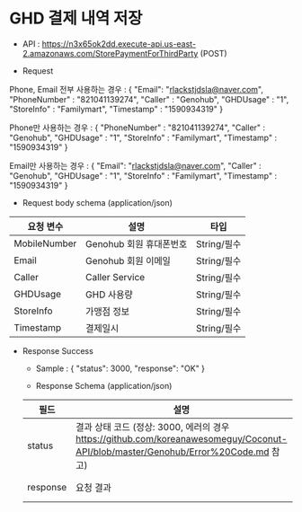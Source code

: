 # GHD 결제 내역 저장

- API : https://n3x65ok2dd.execute-api.us-east-2.amazonaws.com/StorePaymentForThirdParty (POST)


- Request

Phone, Email 전부 사용하는 경우 : { "Email": "rlackstjdsla@naver.com", "PhoneNumber" : "821041139274", "Caller" : "Genohub", "GHDUsage" : "1", "StoreInfo" : "Familymart", "Timestamp" : "1590934319" }

Phone만 사용하는 경우 : { "PhoneNumber" : "821041139274", "Caller" : "Genohub", "GHDUsage" : "1", "StoreInfo" : "Familymart", "Timestamp" : "1590934319" }

Email만 사용하는 경우 : { "Email": "rlackstjdsla@naver.com", "Caller" : "Genohub", "GHDUsage" : "1", "StoreInfo" : "Familymart", "Timestamp" : "1590934319" }

  
  * Request body schema (application/json)
  
  요청 변수 | 설명 | 타입
  ------------ | ------------- | -------------
  MobileNumber | Genohub 회원 휴대폰번호 | String/필수
  Email | Genohub 회원 이메일 | String/필수
  Caller | Caller Service | String/필수
  GHDUsage | GHD 사용량 | String/필수
  StoreInfo | 가맹점 정보 | String/필수
  Timestamp | 결제일시  | String/필수
    
- Response Success

  * Sample : 
  {
      "status": 3000,
      "response": "OK"
  }
  
  * Response Schema (application/json)

  필드 | 설명 | 타입
  ------------ | ------------- | -------------
  status | 결과 상태 코드 (정상: 3000, 에러의 경우 https://github.com/koreanawesomeguy/Coconut-API/blob/master/Genohub/Error%20Code.md 참고) | String/필수
  response | 요청 결과 | String/필수
 
